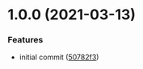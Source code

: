 # 1.0.0 (2021-03-13)


### Features

* initial commit ([50782f3](https://github.com/demidyuk/recycling-react-carousel/commit/50782f34e489d90d08b61adc5004f3c3822ac8a2))
